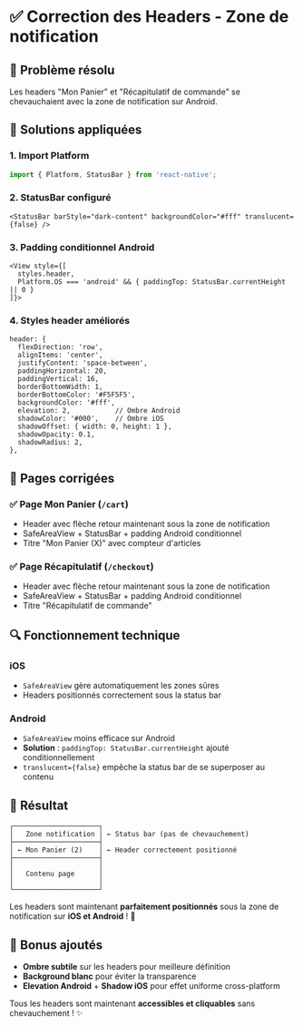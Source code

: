 # ✅ Correction des Headers - Zone de notification

## 🔧 Problème résolu

Les headers "Mon Panier" et "Récapitulatif de commande" se chevauchaient avec la zone de notification sur Android.

## 📱 Solutions appliquées

### 1. **Import Platform**
```typescript
import { Platform, StatusBar } from 'react-native';
```

### 2. **StatusBar configuré**
```tsx
<StatusBar barStyle="dark-content" backgroundColor="#fff" translucent={false} />
```

### 3. **Padding conditionnel Android**
```tsx
<View style={[
  styles.header, 
  Platform.OS === 'android' && { paddingTop: StatusBar.currentHeight || 0 }
]}>
```

### 4. **Styles header améliorés**
```tsx
header: {
  flexDirection: 'row',
  alignItems: 'center',
  justifyContent: 'space-between',
  paddingHorizontal: 20,
  paddingVertical: 16,
  borderBottomWidth: 1,
  borderBottomColor: '#F5F5F5',
  backgroundColor: '#fff',
  elevation: 2,           // Ombre Android
  shadowColor: '#000',    // Ombre iOS
  shadowOffset: { width: 0, height: 1 },
  shadowOpacity: 0.1,
  shadowRadius: 2,
},
```

## 🎯 Pages corrigées

### ✅ **Page Mon Panier** (`/cart`)
- Header avec flèche retour maintenant sous la zone de notification
- SafeAreaView + StatusBar + padding Android conditionnel
- Titre "Mon Panier (X)" avec compteur d'articles

### ✅ **Page Récapitulatif** (`/checkout`)
- Header avec flèche retour maintenant sous la zone de notification
- SafeAreaView + StatusBar + padding Android conditionnel  
- Titre "Récapitulatif de commande"

## 🔍 Fonctionnement technique

### **iOS**
- `SafeAreaView` gère automatiquement les zones sûres
- Headers positionnés correctement sous la status bar

### **Android**
- `SafeAreaView` moins efficace sur Android
- **Solution** : `paddingTop: StatusBar.currentHeight` ajouté conditionnellement
- `translucent={false}` empêche la status bar de se superposer au contenu

## 📱 Résultat

```
┌─────────────────────┐
│   Zone notification │ ← Status bar (pas de chevauchement)
├─────────────────────┤
│ ← Mon Panier (2)    │ ← Header correctement positionné
├─────────────────────┤
│                     │
│   Contenu page      │
│                     │
└─────────────────────┘
```

Les headers sont maintenant **parfaitement positionnés** sous la zone de notification sur **iOS et Android** ! 🎉

## 🚀 Bonus ajoutés

- **Ombre subtile** sur les headers pour meilleure définition
- **Background blanc** pour éviter la transparence
- **Elevation Android** + **Shadow iOS** pour effet uniforme cross-platform

Tous les headers sont maintenant **accessibles et cliquables** sans chevauchement ! ✨
